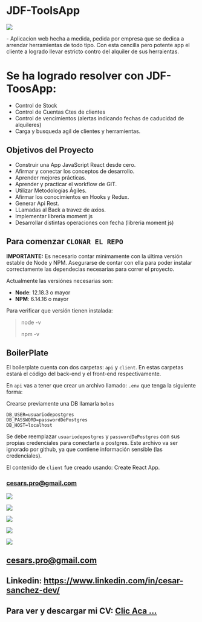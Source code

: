 # JDF-ToolsApp
<p align='left'>
    <img src='https://i.ibb.co/VJVg0g3/jdf-portada.png' </img>
</p>
- Aplicacion web hecha a medida, pedida por empresa que se dedica a arrendar herramientas de todo tipo. Con esta cencilla pero potente app el cliente a logrado llevar estricto contro del alquiler de sus herraientas.

# Se ha logrado resolver con JDF-ToosApp:
* Control de Stock
* Control de Cuentas Ctes de clientes
* Control de vencimientos (alertas indicando fechas de caducidad de alquileres)
* Carga y busqueda agil de clientes y herramientas.

## Objetivos del Proyecto

- Construir una App JavaScript React desde cero.
- Afirmar y conectar los conceptos de desarrollo.
- Aprender mejores prácticas.
- Aprender y practicar el workflow de GIT.
- Utilizar Metodologías Ágiles.
- Afirmar los conocimientos en Hooks y Redux.
- Generar Api Rest.
- LLamadas al Back a travez de axios.
- Implementar libreria moment js
- Desarrollar distintas operaciones con fecha (libreria moment js)

## Para comenzar `CLONAR EL REPO`

__IMPORTANTE:__ Es necesario contar minimamente con la última versión estable de Node y NPM. Asegurarse de contar con ella para poder instalar correctamente las dependecias necesarias para correr el proyecto.

Actualmente las versiónes necesarias son:

 * __Node__: 12.18.3 o mayor
 * __NPM__: 6.14.16 o mayor

Para verificar que versión tienen instalada:

> node -v
>
> npm -v

## BoilerPlate

El boilerplate cuenta con dos carpetas: `api` y `client`. En estas carpetas estará el código del back-end y el front-end respectivamente.

En `api` vas a tener que crear un archivo llamado: `.env` que tenga la siguiente forma:

Crearse previamente una DB llamarla `bolos`

```
DB_USER=usuariodepostgres
DB_PASSWORD=passwordDePostgres
DB_HOST=localhost
```

Se debe reemplazar `usuariodepostgres` y `passwordDePostgres` con sus propias credenciales para conectarte a postgres. Este archivo va ser ignorado por github, ya que contiene información sensible (las credenciales).

El contenido de `client` fue creado usando: Create React App.

### cesars.pro@gmail.com

<p align='left'>
    <img src='https://i.ibb.co/9cpH4hj/add-Client.png' </img>
</p>
<p align='left'>
    <img src='https://i.ibb.co/nkKNWx3/chua.png' </img>
</p>
<p align='left'>
    <img src='https://i.ibb.co/qsG1mNs/herramientas.png' </img>
</p>
<p align='left'>
    <img src='https://i.ibb.co/GH91Ktq/home.png' </img>
</p>
<p align='left'>
    <img src='https://i.ibb.co/VVj3p5f/Tools.png' </img>
</p>


 ## cesars.pro@gmail.com
## Linkedin: https://www.linkedin.com/in/cesar-sanchez-dev/
## Para ver y descargar mi CV: <a href="https://shorten.world/qxnxs"> Clic Aca ...</a>

